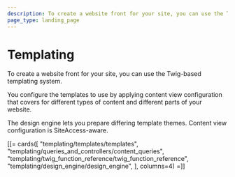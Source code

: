```yaml
---
description: To create a website front for your site, you can use the Twig-based templating system. You configure the templates to use by applying content view configuration that covers for different types of content and different parts of your website.
page_type: landing_page
---
```


# Templating

To create a website front for your site, you can use the Twig-based templating system.

You configure the templates to use by applying content view configuration that covers for different types of content and different parts of your website.

The design engine lets you prepare differing template themes.
Content view configuration is SiteAccess-aware.

[[= cards([
    "templating/templates/templates",
    "templating/queries_and_controllers/content_queries",
    "templating/twig_function_reference/twig_function_reference",
    "templating/design_engine/design_engine",
], columns=4) =]]
